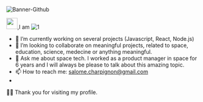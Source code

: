 
![Banner-Github](https://github.com/Salome-Cha/Salome-Cha/blob/main/Assets/Banner-Github.png)

 <img src="https://github.com/Salome-Cha/Salome-Cha/blob/master/Assets/Banner-Github.png" width="29px">,I am 
![1](https://github.com/Salome-Cha/Salome-Cha/blob/master/Assets/Banner-Github.png)


- 🔭 I’m currently working on several projects (Javascript, React, Node.js)
- 👯 I’m looking to collaborate on meaningful projects, related to space, education, science, medecine or anything meaningful.
- 💬 Ask me about space tech. I worked as a product manager in space for 6 years and I will always be please to talk about this amazing topic.
- 📫 How to reach me: salome.charpignon@gmail.com
- 

🙏🏻 Thank you for visiting my profile.

